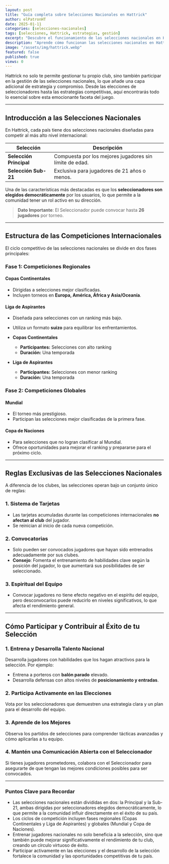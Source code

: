 ```yaml
---
layout: post
title: "Guía completa sobre Selecciones Nacionales en Hattrick"
author: elPatronHT
date: 2025-01-11
categories: [selecciones-nacionales]
tags: [selecciones, Hattrick, estrategias, gestión]
excerpt: "Descubre el funcionamiento de las selecciones nacionales en Hattrick y cómo puedes contribuir a su éxito con estrategias clave."
description: "Aprende cómo funcionan las selecciones nacionales en Hattrick, cómo apoyar a tu selección y qué estrategias implementar para fortalecer el equipo nacional."
image: "/assets/img/hattrick.webp"
featured: false
published: true
views: 0
---
```


Hattrick no solo te permite gestionar tu propio club, sino también participar en la gestión de las selecciones nacionales, lo que añade una capa adicional de estrategia y compromiso. Desde las elecciones de seleccionadores hasta las estrategias competitivas, aquí encontrarás todo lo esencial sobre esta emocionante faceta del juego.

---

## Introducción a las Selecciones Nacionales

En Hattrick, cada país tiene dos selecciones nacionales diseñadas para competir al más alto nivel internacional:

| **Selección**           | **Descripción**                                         |
| ----------------------- | ------------------------------------------------------- |
| **Selección Principal** | Compuesta por los mejores jugadores sin límite de edad. |
| **Selección Sub-21**    | Exclusiva para jugadores de 21 años o menos.            |

Una de las características más destacadas es que los **seleccionadores son elegidos democráticamente** por los usuarios, lo que permite a la comunidad tener un rol activo en su dirección.

> **Dato Importante**: El Seleccionador puede convocar hasta **26 jugadores** por torneo.

---

## Estructura de las Competiciones Internacionales

El ciclo competitivo de las selecciones nacionales se divide en dos fases principales:

### **Fase 1: Competiciones Regionales**

#### **Copas Continentales**

- Dirigidas a selecciones mejor clasificadas.
- Incluyen torneos en **Europa, América, África y Asia/Oceanía**.

#### **Liga de Aspirantes**

- Diseñada para selecciones con un ranking más bajo.
- Utiliza un formato **suizo** para equilibrar los enfrentamientos.

- **Copas Continentales**

  - **Participantes:** Selecciones con alto ranking
  - **Duración:** Una temporada

- **Liga de Aspirantes**
  - **Participantes:** Selecciones con menor ranking
  - **Duración:** Una temporada

### **Fase 2: Competiciones Globales**

#### **Mundial**

- El torneo más prestigioso.
- Participan las selecciones mejor clasificadas de la primera fase.

#### **Copa de Naciones**

- Para selecciones que no logran clasificar al Mundial.
- Ofrece oportunidades para mejorar el ranking y prepararse para el próximo ciclo.

---

## Reglas Exclusivas de las Selecciones Nacionales

A diferencia de los clubes, las selecciones operan bajo un conjunto único de reglas:

### **1. Sistema de Tarjetas**

- Las tarjetas acumuladas durante las competiciones internacionales **no afectan al club** del jugador.
- Se reinician al inicio de cada nueva competición.

### **2. Convocatorias**

- Solo pueden ser convocados jugadores que hayan sido entrenados adecuadamente por sus clubes.
- **Consejo**: Fomenta el entrenamiento de habilidades clave según la posición del jugador, lo que aumentará sus posibilidades de ser seleccionado.

### **3. Espiritual del Equipo**

- Convocar jugadores no tiene efecto negativo en el espíritu del equipo, pero desconvocarlos puede reducirlo en niveles significativos, lo que afecta el rendimiento general.

---

## Cómo Participar y Contribuir al Éxito de tu Selección

### **1. Entrena y Desarrolla Talento Nacional**

Desarrolla jugadores con habilidades que los hagan atractivos para la selección. Por ejemplo:

- Entrena a porteros con **balón parado** elevado.
- Desarrolla defensas con altos niveles de **posicionamiento y entradas**.

### **2. Participa Activamente en las Elecciones**

Vota por los seleccionadores que demuestren una estrategia clara y un plan para el desarrollo del equipo.

### **3. Aprende de los Mejores**

Observa los partidos de selecciones para comprender tácticas avanzadas y cómo aplicarlas a tu equipo.

### **4. Mantén una Comunicación Abierta con el Seleccionador**

Si tienes jugadores prometedores, colabora con el Seleccionador para asegurarte de que tengan las mejores condiciones posibles para ser convocados.

---

### Puntos Clave para Recordar

- Las selecciones nacionales están divididas en dos: la Principal y la Sub-21, ambas dirigidas por seleccionadores elegidos democráticamente, lo que permite a la comunidad influir directamente en el éxito de su país.
- Los ciclos de competición incluyen fases regionales (Copas Continentales y Liga de Aspirantes) y globales (Mundial y Copa de Naciones).
- Entrenar jugadores nacionales no solo beneficia a la selección, sino que también puede mejorar significativamente el rendimiento de tu club, creando un círculo virtuoso de éxito.
- Participar activamente en las elecciones y el desarrollo de la selección fortalece la comunidad y las oportunidades competitivas de tu país.
